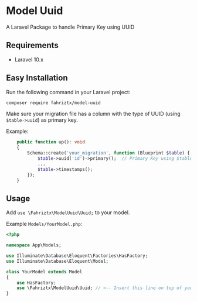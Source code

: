 # Model Uuid

A Laravel Package to handle Primary Key using UUID

## Requirements

 * Laravel 10.x

## Easy Installation

Run the following command in your Laravel project:

```bash
composer require fahriztx/model-uuid
```

Make sure your migration file has a column with the type of UUID (using `$table->uuid`) as primary key.

Example:

```php
    public function up(): void
    {
        Schema::create('your_migration', function (Blueprint $table) {
            $table->uuid('id')->primary();  // Primary Key using $table->uuid('your_primary_column')->primary();
            ...
            $table->timestamps();
        });
    }
```

## Usage

Add `use \Fahriztx\ModelUuid\Uuid;` to your model.

Example `Models/YourModel.php`:

```php
<?php

namespace App\Models;

use Illuminate\Database\Eloquent\Factories\HasFactory;
use Illuminate\Database\Eloquent\Model;

class YourModel extends Model
{
    use HasFactory;
    use \Fahriztx\ModelUuid\Uuid; // <-- Insert this line on top of your model
}
```